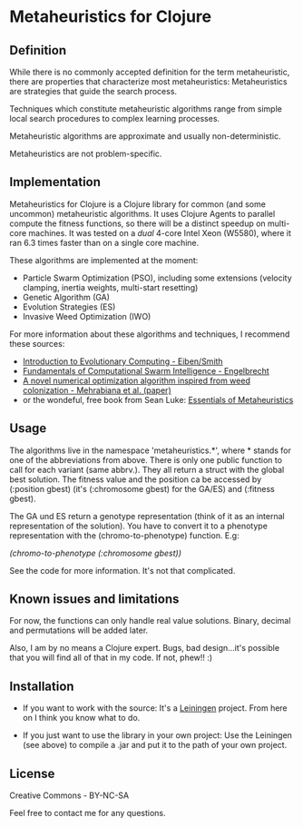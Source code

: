 # Metaheuristics for Clojure

## Definition

While there is no commonly accepted definition for the term metaheuristic,
there are properties that characterize most metaheuristics: Metaheuristics
are strategies that guide the search process.

Techniques which constitute metaheuristic algorithms range from simple local
search procedures to complex learning processes.

Metaheuristic algorithms are approximate and usually non-deterministic.

Metaheuristics are not problem-specific.

## Implementation

Metaheuristics for Clojure is a Clojure library for common (and some
uncommon) metaheuristic algorithms. It uses Clojure Agents to parallel
compute the fitness functions, so there will be a distinct speedup on
multi-core machines. It was tested on a *dual* 4-core Intel Xeon
(W5580), where it ran 6.3 times faster than on a single core machine.

These algorithms are implemented at the moment:

* Particle Swarm Optimization (PSO), including some extensions (velocity clamping, inertia weights, multi-start resetting)
* Genetic Algorithm (GA)
* Evolution Strategies (ES)
* Invasive Weed Optimization (IWO)

For more information about these algorithms and techniques, I
recommend these sources:

* [Introduction to Evolutionary Computing - Eiben/Smith](http://www.cs.vu.nl/~gusz/ecbook/ecbook.html)
* [Fundamentals of Computational Swarm Intelligence - Engelbrecht](http://si.cs.up.ac.za/)
* [A novel numerical optimization algorithm inspired from weed
colonization - Mehrabiana et al. (paper)](http://dx.doi.org/10.1016/j.ecoinf.2006.07.003)
* or the wondeful, free book from Sean Luke:
  [Essentials of Metaheuristics](http://cs.gmu.edu/~sean/book/metaheuristics/)

## Usage

The algorithms live in the namespace 'metaheuristics.*', where *
stands for one of the abbreviations from above. There is only one
public function to call for each variant (same abbrv.). They all
return a struct with the global best solution. The fitness value and
the position ca be accessed by (:position gbest) (it's (:chromosome
gbest) for the GA/ES) and (:fitness gbest).

The GA und ES return a genotype representation (think of it as an
internal representation of the solution). You have to convert it to a
phenotype representation with the (chromo-to-phenotype) function. E.g:

*(chromo-to-phenotype (:chromosome gbest))*

See the code for more
information. It's not that complicated.

## Known issues and limitations

For now, the functions can only handle real value solutions. Binary,
decimal and permutations will be added later.

Also, I am by no means a Clojure expert. Bugs, bad design...it's
possible that you will find all of that in my code. If not, phew!! :)

## Installation

* If you want to work with the source: It's a
  [Leiningen](http://github.com/technomancy/leiningen) project. From
  here on I think you know what to do.

* If you just want to use the library in your own project: Use the
  Leiningen (see above) to compile a .jar and put it to the path of
  your own project.

## License
Creative Commons - BY-NC-SA

Feel free to contact me for any questions.


